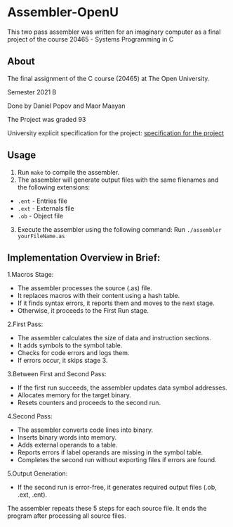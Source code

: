 # Assembler-OpenU
This two pass assembler was written for an imaginary computer as a final project of the course 20465 - Systems Programming in C

## About

The final assignment of the C course (20465) at The Open University.

Semester 2021 B

Done by Daniel Popov and Maor Maayan 

The Project was graded 93

University explicit specification for the project:
[specification for the project](mmn14.pdf)

## Usage

1. Run `make` to compile the assembler.
2. The assembler will generate output files with the same filenames and the following extensions:
- `.ent` - Entries file
- `.ext` - Externals file
- `.ob` - Object file              
3. Execute the assembler using the following command:
Run `./assembler yourFileName.as`
  
## Implementation Overview in Brief:

1.Macros Stage:
- The assembler processes the source (.as) file.
- It replaces macros with their content using a hash table.
- If it finds syntax errors, it reports them and moves to the next stage.
- Otherwise, it proceeds to the First Run stage.

2.First Pass:
- The assembler calculates the size of data and instruction sections.
- It adds symbols to the symbol table.
- Checks for code errors and logs them.
- If errors occur, it skips stage 3.

3.Between First and Second Pass:
- If the first run succeeds, the assembler updates data symbol addresses.
- Allocates memory for the target binary.
- Resets counters and proceeds to the second run.

4.Second Pass:
- The assembler converts code lines into binary.
- Inserts binary words into memory.
- Adds external operands to a table.
- Reports errors if label operands are missing in the symbol table.
- Completes the second run without exporting files if errors are found.

5.Output Generation:
- If the second run is error-free, it generates required output files (.ob, .ext, .ent).

The assembler repeats these 5 steps for each source file.
It ends the program after processing all source files.









